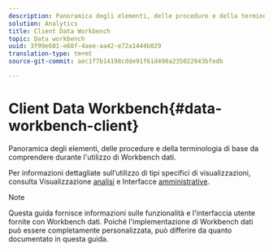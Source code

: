 ```yaml
---
description: Panoramica degli elementi, delle procedure e della terminologia di base da comprendere durante l'utilizzo di Workbench dati.
solution: Analytics
title: Client Data Workbench
topic: Data workbench
uuid: 3f99e681-e68f-4aee-aa42-e72a1444b029
translation-type: tm+mt
source-git-commit: aec1f7b14198cdde91f61d490a235022943bfedb

---
```



# Client Data Workbench{#data-workbench-client}

Panoramica degli elementi, delle procedure e della terminologia di base da comprendere durante l&#39;utilizzo di Workbench dati.

Per informazioni dettagliate sull’utilizzo di tipi specifici di visualizzazioni, consulta Visualizzazione [analisi](../../home/c-get-started/c-analysis-vis/c-analysis-vis.md#concept-cb5b9716d3404b2b888a55b3efec1fa5) e Interfacce [amministrative](../../home/c-get-started/c-admin-intrf/c-admin-intrf.md#concept-855c1a91e1a948969fab592adca15f74).

>[!NOTE]
>
>Questa guida fornisce informazioni sulle funzionalità e l&#39;interfaccia utente fornite con Workbench dati. Poiché l&#39;implementazione di Workbench dati può essere completamente personalizzata, può differire da quanto documentato in questa guida.

